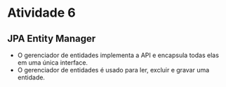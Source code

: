 # Atividade 6

## JPA Entity Manager

- O gerenciador de entidades implementa a API e encapsula todas elas em uma única interface.
- O gerenciador de entidades é usado para ler, excluir e gravar uma entidade.
